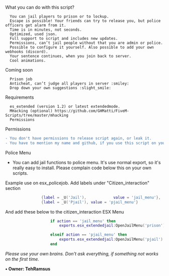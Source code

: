 What you can do with this script?

```
  You can jail players to prison or to lockup.
  Escape is possible! Your friends can try to release you, but police officers get alarm from it.
  Time is in minutes, not seconds.
  Optimized, used json.
  Full support to script and includes new updates.
  Permissions, can’t jail people without that you are admin or police.
  Possible to configure it yourself. Also possible to add your own webhooks (discord).
  Your sentence continues, when you join back to server.
  Cool animations.
```

Coming soon

```
  Prison job
  Anticheat, can’t judge all players in server :smiley:
  Drop down your own suggestions :slight_smile:
```

Requirements

```
  es_extended (version 1.2) or latest extendedmode.
  MHacking (optional) https://github.com/GHMatti/FiveM-Scripts/tree/master/mhacking
  Permissions
```

Permissions

```diff
- You don't have permissions to release script again, or leak it. 
- You have to mention my name and github, if you use this script on your server.
```

Police Menu
- You can add jail functions to police menu. It's use normal export, so it's really easy to install. Please complain code below this on your own scripts.

Example use on esx_policejob. Add labels under "Citizen_interaction" section
```lua
				{label = _U('Jail'),            value = 'jail_menu'},
				{label = _U('Pjail'), value = 'pjail_menu'}
```

And add these below to the citizen_interaction ESX Menu
```lua
					if action == 'jail_menu' then
						exports.esx_extendedjail:OpenJailMenu('prison')

					elseif action == 'pjail_menu' then
						exports.esx_extendedjail:OpenJailMenu('pjail')
					end
```

*Please use your own brains. Don't ask everything, if something not works on the first time.*

**• Owner: TehRamsus**
